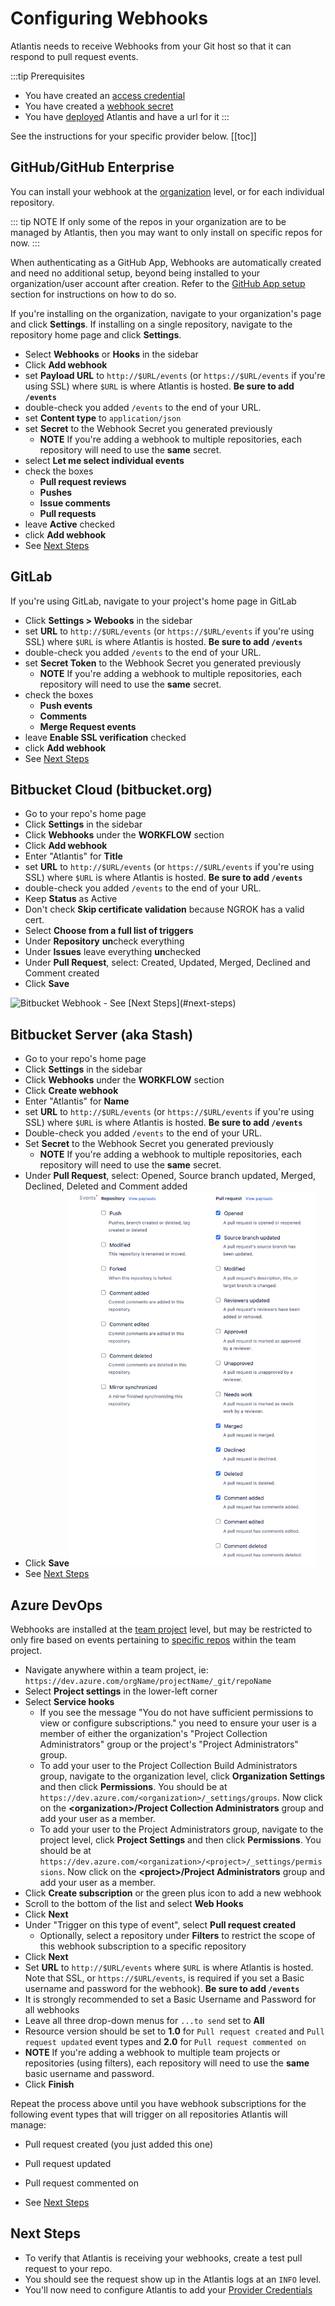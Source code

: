 # Configuring Webhooks
Atlantis needs to receive Webhooks from your Git host so that it can respond to pull request events.

:::tip Prerequisites
* You have created an [access credential](access-credentials.md)
* You have created a [webhook secret](webhook-secrets.md)
* You have [deployed](deployment.md) Atlantis and have a url for it
:::

See the instructions for your specific provider below.
[[toc]]

## GitHub/GitHub Enterprise
You can install your webhook at the [organization](https://docs.github.com/en/get-started/learning-about-github/types-of-github-accounts) level, or for each individual repository.

::: tip NOTE
If only some of the repos in your organization are to be managed by Atlantis, then you
may want to only install on specific repos for now.
:::

When authenticating as a GitHub App, Webhooks are automatically created and need no additional setup, beyond being installed to your organization/user account after creation. Refer to the [GitHub App setup](access-credentials.md#github-app) section for instructions on how to do so.

If you're installing on the organization, navigate to your organization's page and click **Settings**.
If installing on a single repository, navigate to the repository home page and click **Settings**.
- Select **Webhooks** or **Hooks** in the sidebar
- Click **Add webhook**
- set **Payload URL** to `http://$URL/events` (or `https://$URL/events` if you're using SSL) where `$URL` is where Atlantis is hosted. **Be sure to add `/events`**
- double-check you added `/events` to the end of your URL.
- set **Content type** to `application/json`
- set **Secret** to the Webhook Secret you generated previously
  - **NOTE** If you're adding a webhook to multiple repositories, each repository will need to use the **same** secret.
- select **Let me select individual events**
- check the boxes
  - **Pull request reviews**
  - **Pushes**
  - **Issue comments**
  - **Pull requests**
- leave **Active** checked
- click **Add webhook**
- See [Next Steps](#next-steps)

## GitLab
If you're using GitLab, navigate to your project's home page in GitLab
- Click **Settings > Webooks** in the sidebar
- set **URL** to `http://$URL/events` (or `https://$URL/events` if you're using SSL) where `$URL` is where Atlantis is hosted. **Be sure to add `/events`**
- double-check you added `/events` to the end of your URL.
- set **Secret Token** to the Webhook Secret you generated previously
  - **NOTE** If you're adding a webhook to multiple repositories, each repository will need to use the **same** secret.
- check the boxes
    - **Push events**
    - **Comments**
    - **Merge Request events**
- leave **Enable SSL verification** checked
- click **Add webhook**
- See [Next Steps](#next-steps)

## Bitbucket Cloud (bitbucket.org)
- Go to your repo's home page
- Click **Settings** in the sidebar
- Click **Webhooks** under the **WORKFLOW** section
- Click **Add webhook**
- Enter "Atlantis" for **Title**
- set **URL** to `http://$URL/events` (or `https://$URL/events` if you're using SSL) where `$URL` is where Atlantis is hosted. **Be sure to add `/events`**
- double-check you added `/events` to the end of your URL.
- Keep **Status** as Active
- Don't check **Skip certificate validation** because NGROK has a valid cert.
- Select **Choose from a full list of triggers**
- Under **Repository** **un**check everything
- Under **Issues** leave everything **un**checked
- Under **Pull Request**, select: Created, Updated, Merged, Declined and Comment created
- Click **Save**
<img src="../guide/images/bitbucket-webhook.png" alt="Bitbucket Webhook" style="max-height: 500px">
- See [Next Steps](#next-steps)

## Bitbucket Server (aka Stash)
- Go to your repo's home page
- Click **Settings** in the sidebar
- Click **Webhooks** under the **WORKFLOW** section
- Click **Create webhook**
- Enter "Atlantis" for **Name**
- set **URL** to `http://$URL/events` (or `https://$URL/events` if you're using SSL) where `$URL` is where Atlantis is hosted. **Be sure to add `/events`**
- Double-check you added `/events` to the end of your URL.
- Set **Secret** to the Webhook Secret you generated previously
  - **NOTE** If you're adding a webhook to multiple repositories, each repository will need to use the **same** secret.
- Under **Pull Request**, select: Opened, Source branch updated, Merged, Declined, Deleted and Comment added
- Click **Save**<img src="../guide/images/bitbucket-server-webhook.png" alt="Bitbucket Webhook" style="max-height: 600px;">
- See [Next Steps](#next-steps)

## Azure DevOps
Webhooks are installed at the [team project](https://docs.microsoft.com/en-us/azure/devops/organizations/projects/about-projects?view=azure-devops) level, but may be restricted to only fire based on events pertaining to [specific repos](https://docs.microsoft.com/en-us/azure/devops/service-hooks/services/webhooks?view=azure-devops) within the team project.

- Navigate anywhere within a team project, ie: `https://dev.azure.com/orgName/projectName/_git/repoName`
- Select **Project settings** in the lower-left corner
- Select **Service hooks**
  - If you see the message "You do not have sufficient permissions to view or configure subscriptions." you need to ensure your user is a member of either the organization's "Project Collection Administrators" group or the project's "Project Administrators" group.
  - To add your user to the Project Collection Build Administrators group, navigate to the organization level, click **Organization Settings** and then click **Permissions**. You should be at `https://dev.azure.com/<organization>/_settings/groups`. Now click on the **\<organization\>/Project Collection Administrators** group and add your user as a member.
  - To add your user to the Project Administrators group, navigate to the project level, click **Project Settings** and then click **Permissions**. You should be at `https://dev.azure.com/<organization>/<project>/_settings/permissions`. Now click on the **\<project\>/Project Administrators** group and add your user as a member.
- Click **Create subscription** or the green plus icon to add a new webhook
- Scroll to the bottom of the list and select **Web Hooks**
- Click **Next**
- Under "Trigger on this type of event", select **Pull request created**
  - Optionally, select a repository under **Filters** to restrict the scope of this webhook subscription to a specific repository
- Click **Next**
- Set **URL** to `http://$URL/events` where `$URL` is where Atlantis is hosted. Note that SSL, or `https://$URL/events`, is required if you set a Basic username and password for the webhook). **Be sure to add `/events`**
- It is strongly recommended to set a Basic Username and Password for all webhooks
- Leave all three drop-down menus for `...to send` set to **All**
- Resource version should be set to **1.0** for `Pull request created` and `Pull request updated` event types and **2.0** for `Pull request commented on`
- **NOTE** If you're adding a webhook to multiple team projects or repositories (using filters), each repository will need to use the **same** basic username and password.
- Click **Finish**

Repeat the process above until you have webhook subscriptions for the following event types that will trigger on all repositories Atlantis will manage:

- Pull request created (you just added this one)
- Pull request updated
- Pull request commented on

- See [Next Steps](#next-steps)

## Next Steps
* To verify that Atlantis is receiving your webhooks, create a test pull request to your repo.
* You should see the request show up in the Atlantis logs at an `INFO` level.
* You'll now need to configure Atlantis to add your [Provider Credentials](provider-credentials.md)
